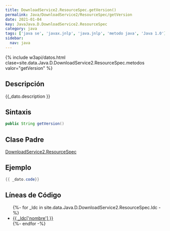 ```yaml
---
title: DownloadService2.ResourceSpec.getVersion()
permalink: Java/DownloadService2/ResourceSpec/getVersion
date: 2021-01-04
key: JavaJava.D.DownloadService2.ResourceSpec
category: java
tags: ['java se', 'javax.jnlp', 'java.jnlp', 'metodo java', 'Java 1.0']
sidebar: 
  nav: java
---
```


{% include w3api/datos.html clase=site.data.Java.D.DownloadService2.ResourceSpec.metodos valor="getVersion" %}

## Descripción
{{_dato.description }}

## Sintaxis
~~~java
public String getVersion()
~~~

## Clase Padre
[DownloadService2.ResourceSpec](/Java/DownloadService2/ResourceSpec/)

## Ejemplo
~~~java
{{ _dato.code}}
~~~

## Líneas de Código
<ul>
{%- for _ldc in site.data.Java.D.DownloadService2.ResourceSpec.ldc -%}
   <li>
       <a href="{{_ldc['url'] }}">{{ _ldc['nombre'] }}</a>
   </li>
{%- endfor -%}
</ul>
